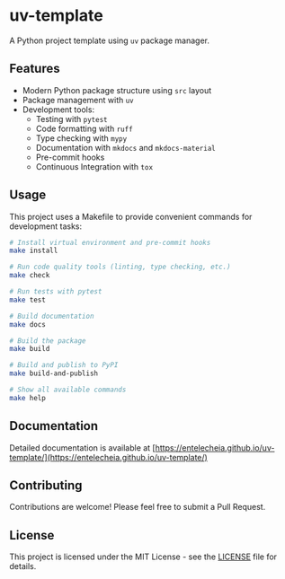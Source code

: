 # uv-template

A Python project template using `uv` package manager.

## Features

- Modern Python package structure using `src` layout
- Package management with `uv`
- Development tools:
  - Testing with `pytest`
  - Code formatting with `ruff`
  - Type checking with `mypy`
  - Documentation with `mkdocs` and `mkdocs-material`
  - Pre-commit hooks
  - Continuous Integration with `tox`

## Usage

This project uses a Makefile to provide convenient commands for development tasks:

```bash
# Install virtual environment and pre-commit hooks
make install

# Run code quality tools (linting, type checking, etc.)
make check

# Run tests with pytest
make test

# Build documentation
make docs

# Build the package
make build

# Build and publish to PyPI
make build-and-publish

# Show all available commands
make help
```

## Documentation

Detailed documentation is available at [https://entelecheia.github.io/uv-template/](https://entelecheia.github.io/uv-template/)

## Contributing

Contributions are welcome! Please feel free to submit a Pull Request.

## License

This project is licensed under the MIT License - see the [LICENSE](LICENSE) file for details.
